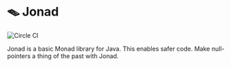 # 🪤  Jonad

![Circle CI](https://circleci.com/gh/ShaneLee/jonad.svg)

Jonad is a basic Monad library for Java. This enables safer code. Make null-pointers a thing of the past with Jonad.

